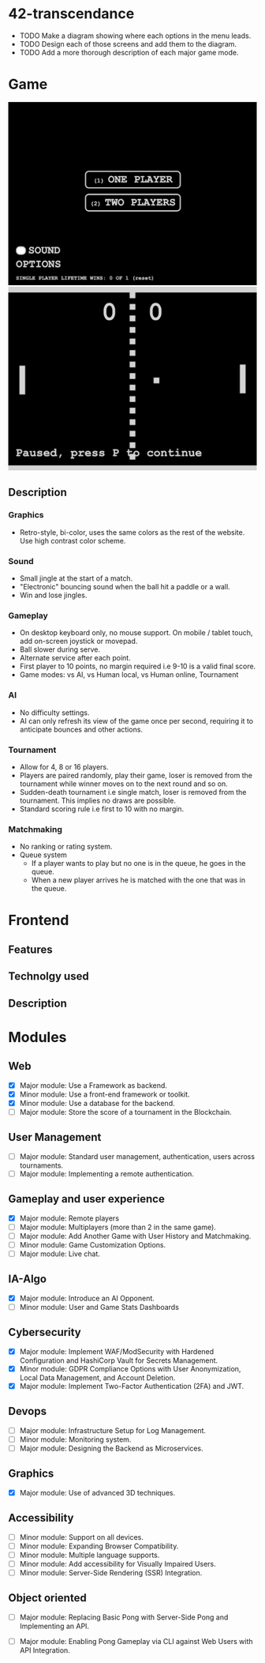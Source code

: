 # 42-transcendance

+ TODO Make a diagram showing where each options in the menu leads.
+ TODO Design each of those screens and add them to the diagram.
+ TODO Add a more thorough description of each major game mode.

# Game
![Start menu](img/startmenu.png)
![Board](img/board.png)
## Description
### Graphics
+ Retro-style, bi-color, uses the same colors as the rest of the website.
  Use high contrast color scheme.

### Sound
+ Small jingle at the start of a match.
+ "Electronic" bouncing sound when the ball hit a paddle or a wall.
+ Win and lose jingles.

### Gameplay
+ On desktop keyboard only, no mouse support. On mobile / tablet touch, add
  on-screen joystick or movepad.
+ Ball slower during serve.
+ Alternate service after each point.
+ First player to 10 points, no margin required i.e 9-10 is a valid final score.
+ Game modes: vs AI, vs Human local, vs Human online, Tournament

### AI
+ No difficulty settings.
+ AI can only refresh its view of the game once per second, requiring it to
  anticipate bounces and other actions.

### Tournament
+ Allow for 4, 8 or 16 players.
+ Players are paired randomly, play their game, loser is removed from the
  tournament while winner moves on to the next round and so on.
+ Sudden-death tournament i.e single match, loser is removed from the
  tournament. This implies no draws are possible.
+ Standard scoring rule i.e first to 10 with no margin.

### Matchmaking
+ No ranking or rating system.
+ Queue system
  + If a player wants to play but no one is in the queue, he goes in the queue.
  + When a new player arrives he is matched with the one that was in the queue.

# Frontend
## Features
## Technolgy used
## Description

# Modules

## Web
+ [x] Major module: Use a Framework as backend.
+ [x] Minor module: Use a front-end framework or toolkit.
+ [x] Minor module: Use a database for the backend.
+ [ ] Major module: Store the score of a tournament in the Blockchain.

## User Management
+ [ ] Major module: Standard user management, authentication, users across tournaments.
+ [ ] Major module: Implementing a remote authentication.

## Gameplay and user experience
+ [x] Major module: Remote players
+ [ ] Major module: Multiplayers (more than 2 in the same game).
+ [ ] Major module: Add Another Game with User History and Matchmaking.
+ [ ] Minor module: Game Customization Options.
+ [ ] Major module: Live chat.

## IA-Algo
+ [x] Major module: Introduce an AI Opponent.
+ [ ] Minor module: User and Game Stats Dashboards

## Cybersecurity
+ [x] Major module: Implement WAF/ModSecurity with Hardened Configuration and HashiCorp Vault for Secrets Management.
+ [x] Minor module: GDPR Compliance Options with User Anonymization, Local Data Management, and Account Deletion.
+ [x] Major module: Implement Two-Factor Authentication (2FA) and JWT.

## Devops
+ [ ] Major module: Infrastructure Setup for Log Management.
+ [ ] Minor module: Monitoring system.
+ [ ] Major module: Designing the Backend as Microservices.

## Graphics
+ [x] Major module: Use of advanced 3D techniques.

## Accessibility
+ [ ] Minor module: Support on all devices.
+ [ ] Minor module: Expanding Browser Compatibility.
+ [ ] Minor module: Multiple language supports.
+ [ ] Minor module: Add accessibility for Visually Impaired Users.
+ [ ] Minor module: Server-Side Rendering (SSR) Integration.

## Object oriented
+ [ ] Major module: Replacing Basic Pong with Server-Side Pong and Implementing an API.
+ [ ] Major module: Enabling Pong Gameplay via CLI against Web Users with API Integration.

